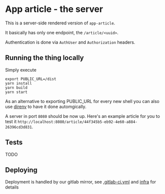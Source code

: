 # App article - the server

This is a server-side rendered version of `app-article`.

It basically has only one endpoint, the `/article/<uuid>`.

Authentication is done via `AuthUser` and `Authorization` headers.

## Running the thing locally

Simply execute

```
export PUBLIC_URL=/dist
yarn install
yarn build
yarn start
```

As an alternative to exporting PUBLIC_URL for every new shell you can also use [direnv](https://direnv.net/docs/installation.html) to have it done automgically.

A server in port `8080` should be now up. Here's an example article for you to test it `http://localhost:8080/article/44f345b5-eb92-4e60-a884-26396cd3d831`.

## Tests
TODO

## Deploying

Deployment is handled by our gitlab mirror, see [.gitlab-ci.yml](../../.gitlab-ci.yml) and [infra](../../infra/README.md) for details